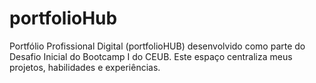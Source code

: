 # portfolioHub
Portfólio Profissional Digital (portfolioHUB) desenvolvido como parte do Desafio Inicial do Bootcamp I do CEUB. Este espaço centraliza meus projetos, habilidades e experiências.
